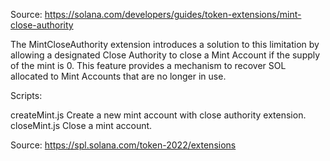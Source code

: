Source: https://solana.com/developers/guides/token-extensions/mint-close-authority

The MintCloseAuthority extension introduces a solution to this limitation by allowing a designated Close Authority to close a Mint Account if the supply of the mint is 0. This feature provides a mechanism to recover SOL allocated to Mint Accounts that are no longer in use.

Scripts:

createMint.js		Create a new mint account with close authority extension.
closeMint.js		Close a mint account.

Source: https://spl.solana.com/token-2022/extensions
